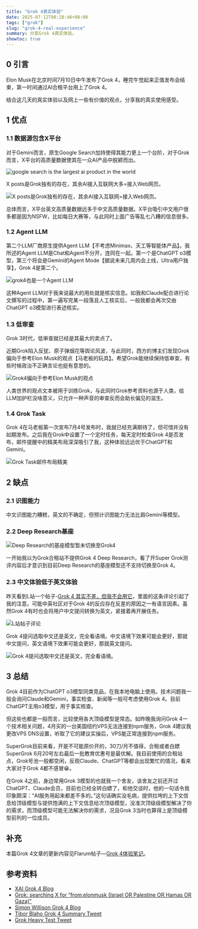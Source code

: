 ```yaml
---
title: "Grok 4真实体验"
date: 2025-07-12T08:28:46+08:00
tags: ["grok"]
slug: "grok-4-real-experience"
summary: 分享Grok 4真实体验。
showtoc: true
---
```


## 0 引言

Elon Musk在北京时间7月10日中午发布了Grok 4，睡完午觉起来正值发布会结束，第一时间通过AI合租平台用上了Grok 4。

结合这几天的真实体验以及网上一些有价值的观点，分享我的真实使用感受。

## 1 优点

### 1.1 数据源包含X平台

对于Gemini而言，原生Google Search加持使得其能力更上一个台阶，对于Grok而言，X平台的高质量数据使其在一众AI产品中脱颖而出。

![google search is the largest ai product in the world](https://cdn.sa.net/2025/07/12/Vh6Sjq4lKRibagm.webp)

X posts是Grok独有的存在，其余AI接入互联网大多=接入Web网页。

![X posts是Grok独有的存在，其余AI接入互联网=接入Web网页。](https://cdn.sa.net/2025/07/12/YaW3pjiCOxn4SF2.webp)

总体而言，X平台英文高质量数据远多于中文高质量数据。X平台吸引中文用户很多都是因为NSFW，比如每日大赛等，与此同时上面广告等乱七八糟的信息很多。

### 1.2 Agent LLM

第二个LLM厂商原生提供Agent LLM【不考虑Minimax、天工等智能体产品】。我所述的Agent LLM是Chat和Agent不分开，连同在一起。第一个是ChatGPT o3模型，第三个将会是Gemini的Agent Mode【据说未来几周内会上线，Ultra用户独享】，Grok 4是第二个。

![grok4也是一个Agent LLM](https://cdn.sa.net/2025/07/12/YDbW2x4IJCdFZiT.webp)

这种Agent LLM对于我来说最大的用处就是核实信息。如我和Claude配合进行论文撰写的过程中，第一遍写完某一段落且人工核实后，一般我都会再次交由ChatGPT o3模型进行表述核实。

### 1.3 低审查

Grok 3时代，低审查就已经是其最大的卖点了。

近期Grok陷入反犹、原子弹烟花等舆论风波，与此同时，西方的博主们发现Grok偏向于参考Elon Musk的观点【马老板的玩具】。希望Grok能继续保持低审查，有些时候政治不正确言论也挺有意思的。

![Grok4偏向于参考Elon Musk的观点](https://cdn.sa.net/2025/07/12/a9E3CIRrbF6qODJ.webp)

人类世界的观点文本被用于训练Grok，与此同时Grok参考资料也源于人类，给LLM加护栏没啥意义，只允许一种声音的审查反而会助长偏见的滋生。

### 1.4 Grok Task

Grok 4在马老板第一次宣布7月4号发布时，我就已经充满期待了，但可惜并没有如期发布。之后我在Grok中设置了一个定时任务，每天定时检查Grok 4是否发布，邮件提醒中的精美布局深深吸引了我，这种体验远远优于ChatGPT和Gemini。

![Grok Task邮件布局精美](https://cdn.sa.net/2025/07/12/7XB3JLOYTstqPlG.webp)

## 2 缺点

### 2.1 识图能力

中文识图能力糟糕，英文的不确定，但预计识图能力无法比肩Gemini等模型。

### 2.2 Deep Research基座

![Deep Research的基座模型暂未切换至Grok4](https://cdn.sa.net/2025/07/12/cCQIfgkDZPuq7vY.webp)

一开始我以为Grok合租站不提供Grok 4 Deep Research，看了开Super Grok测评内容后才意识到目前Deep Research的基座模型还不支持切换至Grok 4。

### 2.3 中文体验低于英文体验

昨天看到L站一个帖子-[Grok 4 其实不差，但我不会用它](https://linux.do/t/topic/780642)，里面的这条评论引起了我的注意。可能中英社区对于Grok 4的反应存在反差的原因之一有语言因素。虽然Grok 4有时也会将用户中文提问转换为英文，紧接着再开展任务。

![L站帖子评论](https://cdn.sa.net/2025/07/12/HujyhcRZm1G74ao.webp)

Grok 4提问选取中文还是英文，完全看语境。中文语境下效果可能会更好，那就中文提问，英文语境下效果可能会更好，那就英文提问。

![Grok 4提问选取中文还是英文，完全看语境。](https://cdn.sa.net/2025/07/12/Y9LOVxlMdXeoEak.webp)

## 3 总结

Grok 4目前作为ChatGPT o3模型同类竞品，在我本地电脑上使用。技术问题我一般会询问Claude和Gemini，事实检查、新闻等一般可考虑使用Grok 4。目前ChatGPT主用o3模型，用于事实核查。

但这些也都是一般而言，比较使用各大顶级模型是常态。如昨晚我询问Grok 4一个技术相关问题，4月买的一台美国纽约VPS无法连接到npm服务，Grok 4建议我更改VPS DNS设置，听取了它的建议实操后，VPS能正常连接到npm服务。

SuperGrok目前来看，开是不可能原价开的，30刀/月不值得，合租或者白嫖SuperGrok 6月20号左右最后一批教育优惠号是最优解。我目前使用的合租站点，Grok号池一般都空闲，反观Claude、ChatGPT等都会出现繁忙的情况，看来大家对于Grok 4都不感冒😁。

在Grok 4之前，身边常用Grok 3模型的也就我一个舍友，该舍友之前还开过ChatGPT、Claude会员，目前也已经全转白嫖了，和他交谈时，他的一句话令我印象颇深：“AI服务用起来都差不多的。”这句话确实没毛病，提供拉垮的上下文信息给顶级模型与提供饱满的上下文信息给次顶级模型，没准次顶级级模型解决了你的需求，而顶级模型可能无法解决你的需求，况且Grok 3当时也算得上是顶级模型前列的一位成员。

## 补充

本篇Grok 4文章的更新内容见Flarum帖子—[Grok 4体验笔记](https://bbs.gujiakai.top/d/15-grok4)。

## 参考资料

- [XAI Grok 4 Blog](https://x.ai/news/grok-4)
- [Grok: searching X for “from:elonmusk (Israel OR Palestine OR Hamas OR Gaza)”](https://simonwillison.net/2025/Jul/11/grok-musk/)
- [Simon Willison Grok 4 Blog](https://simonwillison.net/2025/Jul/10/grok-4/)
- [Tibor Blaho Grok 4 Summary Tweet](https://x.com/btibor91/status/1943249002109243611)
- [Grok Heavy Test Tweet](https://x.com/IterIntellectus/status/1943230837685928086)